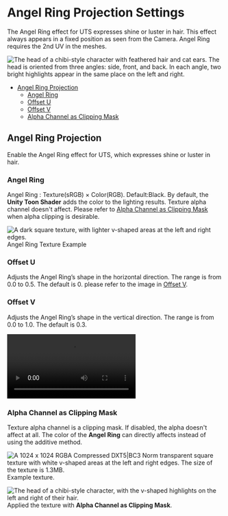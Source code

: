 # Angel Ring Projection Settings

The Angel Ring effect for UTS expresses shine or luster in hair. This effect always appears in a fixed position as seen from the Camera. Angel Ring requires the 2nd UV in the meshes.


![The head of a chibi-style character with feathered hair and cat ears. The head is oriented from three angles: side, front, and back. In each angle, two bright highlights appear in the same place on the left and right.](images/AR_Image.png)

- [Angel Ring Projection](#angel-ring-projection) 
  - [Angel Ring](#angel-ring)
  - [Offset U](#offset-u)
  - [Offset V](#offset-v)
  - [Alpha Channel as Clipping Mask](#alpha-channel-as-clipping-mask)

## Angel Ring Projection
Enable the Angel Ring effect for UTS, which expresses shine or luster in hair.


### Angel Ring 
Angel Ring : Texture(sRGB) × Color(RGB). Default:Black.
By default, the **Unity Toon Shader** adds the color to the lighting results. Texture alpha channel doesn't affect.
Please refer to [Alpha Channel as Clipping Mask](#alpha-chennel-as-clipping-mask) when alpha clipping is desirable.

![A dark square texture, with lighter v-shaped areas at the left and right edges.](images/para_height2.png)<br/>
Angel Ring Texture Example

### Offset U
Adjusts the Angel Ring’s shape in the horizontal direction. The range is from 0.0 to 0.5. The default is 0.
please refer to the image in [Offset V](#offset-v).

### Offset V
Adjusts the Angel Ring’s shape in the vertical direction. The range is from 0.0 to 1.0. The default is 0.3.

<video title="The head of a chibi-style character, oriented face-on. The v-shaped highlights in the hair grow and shrink vertically, and move up and down." src="images/AngelRingOffsetUV_1.mp4" width="auto" height="auto" autoplay="true" loop="true" controls></video>


### Alpha Channel as Clipping Mask

Texture alpha channel is a clipping mask. If disabled, the alpha doesn't affect at all. The color of the **Angel Ring** can directly affects instead of using the additive method.

![A 1024 x 1024 RGBA Compressed DXT5|BC3 Norm transparent square texture with white v-shaped areas at the left and right edges. The size of the texture is 1.3MB.](images/ARtexAlpha.png)<br/>
Example texture.

![The head of a chibi-style character, with  the v-shaped highlights on the left and right of their hair.](images/AlphaChennelAsClippingMask.png)<br/>
Applied the texture with **Alpha Channel as Clipping Mask**.
